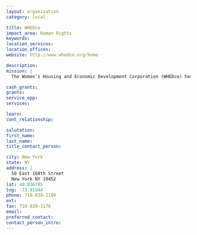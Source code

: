 ```yaml
---
layout: organization
category: local

title: WHEDco
impact_area: Human Rights
keywords: 
location_services: 
location_offices: 
website: http://www.whedco.org/home

description: 
mission: |
  The Women’s Housing and Economic Development Corporation (WHEDco) has worked for nearly twenty years to build a more beautiful, equitable and economically vibrant Bronx. We reach over 30,000 people annually through energy-efficient, healthy and affordable homes, early childhood education and youth development, family support, home-based childcare microenterprise and food business incubation. 

cash_grants: 
grants: 
service_opp: 
services: 

learn: 
cont_relationship: 

salutation: 
first_name: 
last_name: 
title_contact_person: 

city: New York
state: NY
address: |
  50 East 168th Street  
  New York NY 10452
lat: 40.836785
lng: -73.91944
phone: 718-839-1100
ext: 
fax: 718-839-1170
email: 
preferred_contact: 
contact_person_intro: 
---
```

